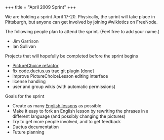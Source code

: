 +++
title = "April 2009 Sprint"
+++

We are holding a sprint April 17-20. Physically, the sprint will take
place in Pittsburgh, but anyone can get involved by joining \#wikiotics
on FreeNode.

The following people plan to attend the sprint. (Feel free to add your
name.)

  - Jim Garrison
  - Ian Sullivan

Projects that will hopefully be completed before the sprint begins

  - [PictureChoice
    refactor](http://code.ductus.us/wiki/PictureChoiceRefactor)
  - fix code.ductus.us trac git plugin \[done\]
  - improve PictureChoiceLesson editing interface
  - license handling
  - user and group wikis (with automatic permissions)

Goals for the sprint

  - Create as many [English lessons](/en/English_lessons) as possible
  - Make it easy to fork an English lesson by rewriting the phrases in a
    different language (and possibly changing the pictures)
  - Try to get more people involved, and to get feedback
  - Ductus documentation
  - Future planning
